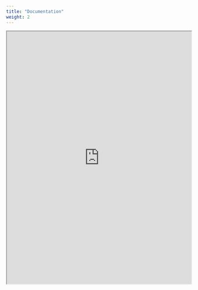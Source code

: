 ```yaml
---
title: "Documentation"
weight: 2
---
```


<iframe height="690" width="100%" src="https://documentation.xila.dev/"></iframe>

  
